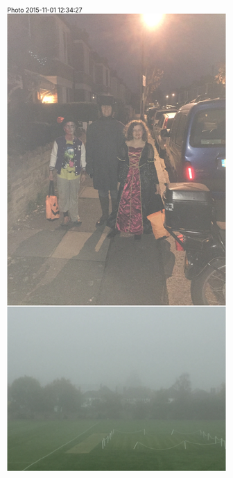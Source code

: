 <!--
title: Photo 2015-11-01 12:34:27
date: Sun Nov 01 2015 12:34:27 GMT+0000 (Greenwich Mean Time)
tags: halloween,morning,brilliant
-->
Photo 2015-11-01 12:34:27
![](132328483412-0.jpg)
![](132328483412-1.jpg)
